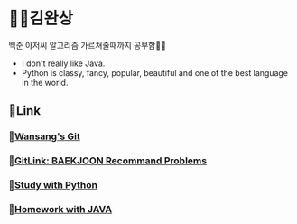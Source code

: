 # 👨‍💻김완상

백준 아저씨 알고리즘 가르쳐줄때까지 공부함🔬🔎

- I don't really like Java.
- Python is classy, fancy, popular, beautiful and one of the best language in the world.

## 📕Link

### 📙[Wansang's Git](https://github.com/wansang93)

### 📒[GitLink: BAEKJOON Recommand Problems](https://github.com/tony9402/baekjoon)

### 📗[Study with Python](./Baekjoon.md)

### 📘[Homework with JAVA](https://lab.ssafy.com/wansang93/hw)
